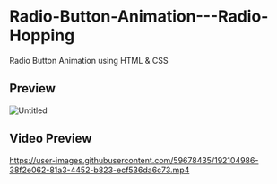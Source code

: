 # Radio-Button-Animation---Radio-Hopping
Radio Button Animation using HTML & CSS

## Preview
![Untitled](https://user-images.githubusercontent.com/59678435/192104960-f99c2626-0578-461c-9970-1a11ebd7c2ca.jpg)

## Video Preview
https://user-images.githubusercontent.com/59678435/192104986-38f2e062-81a3-4452-b823-ecf536da6c73.mp4

